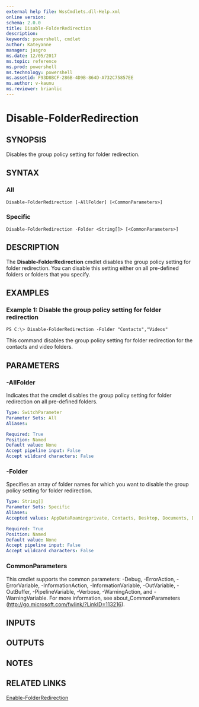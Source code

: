 ```yaml
---
external help file: WssCmdlets.dll-Help.xml
online version: 
schema: 2.0.0
title: Disable-FolderRedirection
description: 
keywords: powershell, cmdlet
author: Kateyanne
manager: jasgro
ms.date: 12/05/2017
ms.topic: reference
ms.prod: powershell
ms.technology: powershell
ms.assetid: F93D8BCF-286B-4D9B-864D-A732C75857EE
ms.author: v-kaunu
ms.reviewer: brianlic
---
```


# Disable-FolderRedirection

## SYNOPSIS
Disables the group policy setting for folder redirection.

## SYNTAX

### All
```
Disable-FolderRedirection [-AllFolder] [<CommonParameters>]
```

### Specific
```
Disable-FolderRedirection -Folder <String[]> [<CommonParameters>]
```

## DESCRIPTION
The **Disable-FolderRedirection** cmdlet disables the group policy setting for folder redirection.
You can disable this setting either on all pre-defined folders or folders that you specify.

## EXAMPLES

### Example 1: Disable the group policy setting for folder redirection
```
PS C:\> Disable-FolderRedirection -Folder "Contacts","Videos"
```

This command disables the group policy setting for folder redirection for the contacts and video folders.

## PARAMETERS

### -AllFolder
Indicates that the cmdlet disables the group policy setting for folder redirection on all pre-defined folders.

```yaml
Type: SwitchParameter
Parameter Sets: All
Aliases: 

Required: True
Position: Named
Default value: None
Accept pipeline input: False
Accept wildcard characters: False
```

### -Folder
Specifies an array of folder names for which you want to disable the group policy setting for folder redirection.

```yaml
Type: String[]
Parameter Sets: Specific
Aliases: 
Accepted values: AppDataRoamingprivate, Contacts, Desktop, Documents, Downloads, Favorites, Links, Music, Pictures, SavedGames, Searches, StartMenu, Videos

Required: True
Position: Named
Default value: None
Accept pipeline input: False
Accept wildcard characters: False
```

### CommonParameters
This cmdlet supports the common parameters: -Debug, -ErrorAction, -ErrorVariable, -InformationAction, -InformationVariable, -OutVariable, -OutBuffer, -PipelineVariable, -Verbose, -WarningAction, and -WarningVariable. For more information, see about_CommonParameters (http://go.microsoft.com/fwlink/?LinkID=113216).

## INPUTS

## OUTPUTS

## NOTES

## RELATED LINKS

[Enable-FolderRedirection](./Enable-FolderRedirection.md)

